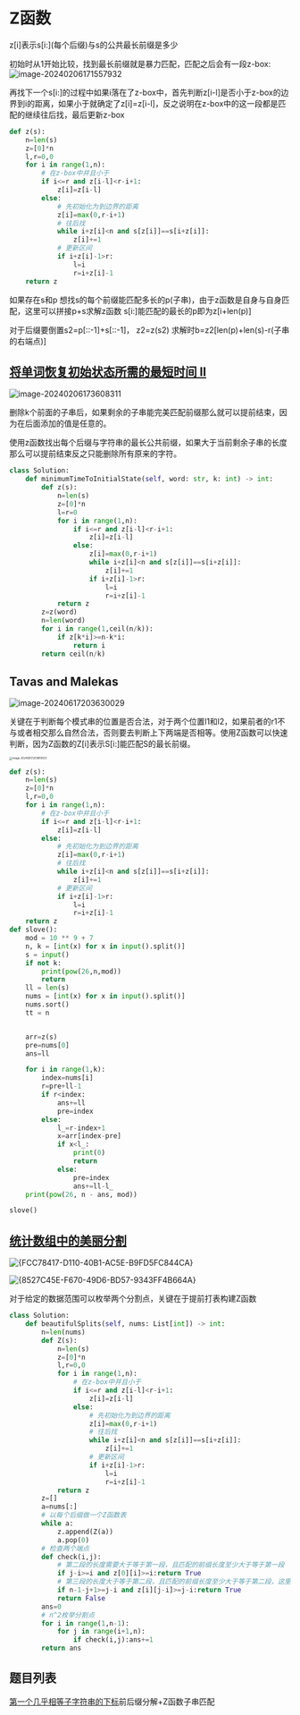 # Z函数

z[i]表示s[i:]\(每个后缀)与s的公共最长前缀是多少

初始时从1开始比较，找到最长前缀就是暴力匹配，匹配之后会有一段z-box:
![image-20240206171557932](./assets/image-20240206171557932-1733840243520-259-1734323508322-2.png)

再找下一个s[i:]的过程中如果i落在了z-box中，首先判断z[i-l]是否小于z-box的边界到i的距离，如果小于就确定了z[i]=z[i-l]，反之说明在z-box中的这一段都是匹配的继续往后找，最后更新z-box

```python
def z(s):
    n=len(s)
    z=[0]*n
    l,r=0,0
    for i in range(1,n):
        # 在z-box中并且小于
        if i<=r and z[i-l]<r-i+1:
            z[i]=z[i-l]
        else:
            # 先初始化为到边界的距离
            z[i]=max(0,r-i+1)
            # 往后找
            while i+z[i]<n and s[z[i]]==s[i+z[i]]:      
                z[i]+=1
            # 更新区间
            if i+z[i]-1>r:
                l=i
                r=i+z[i]-1
    return z
```



如果存在s和p 想找s的每个前缀能匹配多长的p(子串)，由于z函数是自身与自身匹配，这里可以拼接p+s求解z函数 s[i:]能匹配的最长的p即为z[i+len(p)]



对于后缀要倒置s2=p[::-1]+s[::-1]， z2=z(s2) 求解时b=z2[len(p)+len(s)-r(子串的右端点)]







## [将单词恢复初始状态所需的最短时间 II](https://leetcode.cn/problems/minimum-time-to-revert-word-to-initial-state-ii/)

![image-20240206173608311](./assets/image-20240206173608311-1733840243520-260-1734323508321-1.png)



删除k个前面的子串后，如果剩余的子串能完美匹配前缀那么就可以提前结束，因为在后面添加的值是任意的。

使用z函数找出每个后缀与字符串的最长公共前缀，如果大于当前剩余子串的长度那么可以提前结束反之只能删除所有原来的字符。

```python
class Solution:
    def minimumTimeToInitialState(self, word: str, k: int) -> int:
        def z(s):
            n=len(s)
            z=[0]*n
            l=r=0
            for i in range(1,n):
                if i<=r and z[i-l]<r-i+1:
                    z[i]=z[i-l]
                else:
                    z[i]=max(0,r-i+1)
                    while i+z[i]<n and s[z[i]]==s[i+z[i]]:
                        z[i]+=1
                    if i+z[i]-1>r:
                        l=i
                        r=i+z[i]-1
            return z
        z=z(word)
        n=len(word)
        for i in range(1,ceil(n/k)):
            if z[k*i]>=n-k*i:
                return i
        return ceil(n/k)

```

## Tavas and Malekas

![image-20240617203630029](./assets/image-20240617203630029-1733840243520-262-1734323508322-3.png)



关键在于判断每个模式串的位置是否合法，对于两个位置l1和l2，如果前者的r1不与或者相交那么自然合法，否则要去判断上下两端是否相等。使用Z函数可以快速判断，因为Z函数的Z[i]表示S[i:]能匹配S的最长前缀。

<img src="./assets/image-20240617203810503-1733840243520-261-1734323508322-4.png" alt="image-20240617203810503" style="zoom:33%;" />



```python
def z(s):
    n=len(s)
    z=[0]*n
    l,r=0,0
    for i in range(1,n):
        # 在z-box中并且小于
        if i<=r and z[i-l]<r-i+1:
            z[i]=z[i-l]
        else:
            # 先初始化为到边界的距离
            z[i]=max(0,r-i+1)
            # 往后找
            while i+z[i]<n and s[z[i]]==s[i+z[i]]:
                z[i]+=1
            # 更新区间
            if i+z[i]-1>r:
                l=i
                r=i+z[i]-1
    return z
def slove():
    mod = 10 ** 9 + 7
    n, k = [int(x) for x in input().split()]
    s = input()
    if not k:
        print(pow(26,n,mod))
        return
    ll = len(s)
    nums = [int(x) for x in input().split()]
    nums.sort()
    tt = n


    arr=z(s)
    pre=nums[0]
    ans=ll

    for i in range(1,k):
        index=nums[i]
        r=pre+ll-1
        if r<index:
            ans+=ll
            pre=index
        else:
            l_=r-index+1
            x=arr[index-pre]
            if x<l_:
                print(0)
                return
            else:
                pre=index
                ans+=ll-l_
    print(pow(26, n - ans, mod))

slove()
```



## [统计数组中的美丽分割](https://leetcode.cn/problems/count-beautiful-splits-in-an-array/)

![{FCC78417-D110-40B1-AC5E-B9FD5FC844CA}](./assets/{FCC78417-D110-40B1-AC5E-B9FD5FC844CA}.png)

![{8527C45E-F670-49D6-BD57-9343FF4B664A}](./assets/{8527C45E-F670-49D6-BD57-9343FF4B664A}.png)

对于给定的数据范围可以枚举两个分割点，关键在于提前打表构建Z函数

```python
class Solution:
    def beautifulSplits(self, nums: List[int]) -> int:
        n=len(nums)
        def Z(s):
            n=len(s)
            z=[0]*n
            l,r=0,0
            for i in range(1,n):
                # 在z-box中并且小于
                if i<=r and z[i-l]<r-i+1:
                    z[i]=z[i-l]
                else:
                    # 先初始化为到边界的距离
                    z[i]=max(0,r-i+1)
                    # 往后找
                    while i+z[i]<n and s[z[i]]==s[i+z[i]]:      
                        z[i]+=1
                    # 更新区间
                    if i+z[i]-1>r:
                        l=i
                        r=i+z[i]-1
            return z
        z=[]
        a=nums[:]
        # 以每个后缀做一个Z函数表
        while a:
            z.append(Z(a))
            a.pop(0)
        # 检查两个端点
        def check(i,j):
            # 第二段的长度需要大于等于第一段，且匹配的前缀长度至少大于等于第一段
            if j-i>=i and z[0][i]>=i:return True 
        	# 第三段的长度大于等于第二段，且匹配的前缀长度至少大于等于第二段，这里找的Z表是以第二段开头的
            if n-1-j+1>=j-i and z[i][j-i]>=j-i:return True 
            return False
        ans=0
        # n^2枚举分割点
        for i in range(1,n-1):
            for j in range(i+1,n):
                if check(i,j):ans+=1
        return ans 
```



















































## 题目列表

[第一个几乎相等子字符串的下标](https://leetcode.cn/problems/find-the-occurrence-of-first-almost-equal-substring/)前后缀分解+Z函数子串匹配



